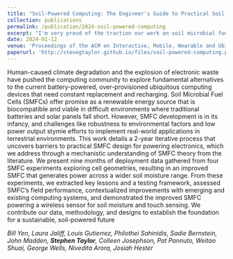 ```yaml
---
title: "Soil-Powered Computing: The Engineer's Guide to Practical Soil Microbial Fuel Cell Design"
collection: publications
permalink: /publication/2024-soil-powered-computing
excerpt: "I'm very proud of the traction our work on soil microbial fuel cell design has gotten. Accepted in [ACM IMWUT](https://dl.acm.org/journal/imwut)."
date: 2024-01-12
venue: 'Proceedings of the ACM on Interactive, Mobile, Wearable and Ubiquitous Technologies'
paperurl: 'http://stevegtaylor.github.io/files/soil-powered-computing.pdf'
---
```


Human-caused climate degradation and the explosion of electronic waste have pushed the computing community to explore
fundamental alternatives to the current battery-powered, over-provisioned ubiquitous computing devices that need constant
replacement and recharging. Soil Microbial Fuel Cells (SMFCs) offer promise as a renewable energy source that is biocompatible
and viable in difficult environments where traditional batteries and solar panels fall short. However, SMFC development is
in its infancy, and challenges like robustness to environmental factors and low power output stymie efforts to implement
real-world applications in terrestrial environments. This work details a 2-year iterative process that uncovers barriers to
practical SMFC design for powering electronics, which we address through a mechanistic understanding of SMFC theory from
the literature. We present nine months of deployment data gathered from four SMFC experiments exploring cell geometries,
resulting in an improved SMFC that generates power across a wider soil moisture range. From these experiments, we extracted
key lessons and a testing framework, assessed SMFC’s field performance, contextualized improvements with emerging and
existing computing systems, and demonstrated the improved SMFC powering a wireless sensor for soil moisture and touch
sensing. We contribute our data, methodology, and designs to establish the foundation for a sustainable, soil-powered future

*Bill Yen, Laura Jaliff, Louis Gutierrez, Philothei Sahinidis, Sadie Bernstein, John Madden, **Stephen Taylor**, Colleen Josephson, Pat Pannuto, Weitao Shuai, George Wells, Nivedita Arora, Josiah Hester*